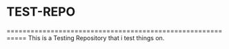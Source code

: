 # TEST-REPO
===========================================================
This is a Testing Repository that i test things on.
